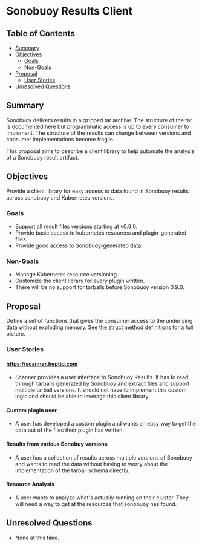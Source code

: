 # Sonobuoy Results Client

## Table of Contents

* [Summary](#summary)
* [Objectives](#objectives)
  * [Goals](#goals)
  * [Non-Goals](#non-goals)
* [Proposal](#proposal)
  * [User Stories](#user-stories)
* [Unresolved Questions](#unresolved-questions)

## Summary

Sonobuoy delivers results in a gzipped tar archive. The structure of the tar is
[documented here][tar structure] but programmatic access is up to every consumer
to implement. The structure of the results can change between versions and
consumer implementations become fragile.

This proposal aims to describe a client library to help automate the analysis of
a Sonobuoy result artifact.

## Objectives

Provide a client library for easy access to data found in Sonobuoy results
across sonobuoy and Kubernetes versions.

### Goals

 - Support all result files versions starting at v0.9.0.
 - Provide basic access to kubernetes resources and plugin-generated files.
 - Provide good access to Sonobuoy-generated data.

### Non-Goals

- Manage Kubernetes resource versioning.
- Customize the client library for every plugin written.
- There will be no support for tarballs before Sonobuoy version 0.9.0.

## Proposal

Define a set of functions that gives the consumer access to the underlying data
without exploding memory. See [the struct method definitions][struct] for a full
picture.

### User Stories

#### https://scanner.heptio.com

- Scanner provides a user interface to Sonobuoy Results. It has to read through
  tarballs generated by Sonobuoy and extract files and support multiple tarball
  versions. It should not have to implement this custom logic and should be able
  to leverage this client library.

#### Custom plugin user

- A user has developed a custom plugin and wants an easy way to get the data out
  of the files their plugin has written.

#### Results from various Sonobuy versions

- A user has a collection of results across multiple versions of Sonobuoy and
  wants to read the data without having to worry about the implementation of the
  tarball schema directly.

#### Resource Analysis

- A user wants to analyze what's actually running on their cluster. They will
  need a way to get at the resources that sonobuoy has found.

## Unresolved Questions

* None at this time.

[tar structure]: snapshot.md
[queries]:
https://github.com/vmware-tanzu/sonobuoy/blob/v0.14.0/pkg/discovery/queries.go
[struct]: https://github.com/chuckha/sonobuoy/blob/sep-1/client/
